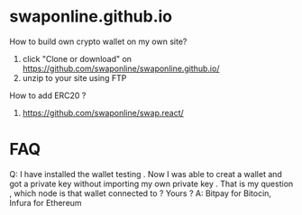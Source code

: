 # swaponline.github.io

How to build own crypto wallet on my own site?

1. click "Clone or download" on https://github.com/swaponline/swaponline.github.io/
2. unzip to your site using FTP

How to add ERC20 ?
1. https://github.com/swaponline/swap.react/


# FAQ

Q: I have installed the wallet testing . Now I was able to creat a wallet and got a private key without importing my own private key . That is my question , which node is that wallet connected to ? Yours ?
A: Bitpay for Bitocin, Infura for Ethereum
